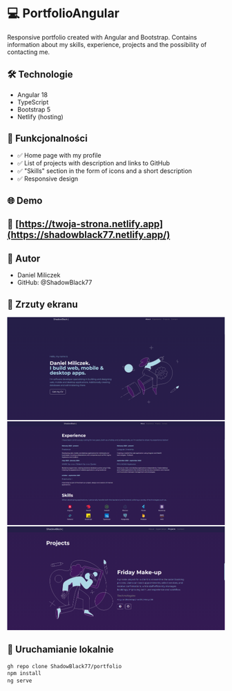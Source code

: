 # 💻 PortfolioAngular

Responsive portfolio created with Angular and Bootstrap. Contains information about my skills, experience, projects and the possibility of contacting me.

## 🛠️ Technologie

- Angular 18
- TypeScript
- Bootstrap 5
- Netlify (hosting)

## 🎯 Funkcjonalności

- ✅ Home page with my profile
- ✅ List of projects with description and links to GitHub
- ✅ "Skills" section in the form of icons and a short description
- ✅ Responsive design

## 🌐 Demo
## 🔗 [https://twoja-strona.netlify.app](https://shadowblack77.netlify.app/)

## 🧠 Autor
- Daniel Miliczek
- GitHub: @ShadowBlack77

## 📸 Zrzuty ekranu

![Home](./assets/screenshots/about.png)
![Experience](./assets/screenshots/experience.png)
![Projekty](./assets/screenshots/projects.png)

## 🚀 Uruchamianie lokalnie

```bash
gh repo clone ShadowBlack77/portfolio
npm install
ng serve
